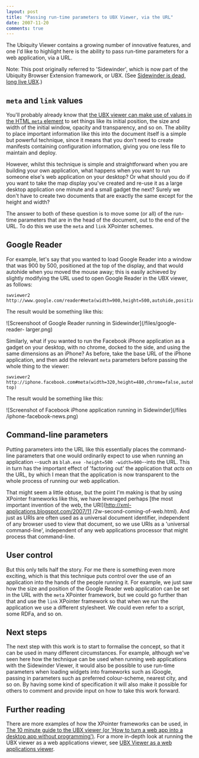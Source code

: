 ```yaml
---
layout: post
title: "Passing run-time parameters to UBX Viewer, via the URL"
date: 2007-11-20
comments: true
---
```

The Ubiquity Viewer contains a growing number of innovative features, and one
I'd like to highlight here is the ability to pass run-time parameters for a
web application, via a URL.

  
Note: This post originally referred to 'Sidewinder', which is now part of the
Ubiquity Browser Extension framework, or UBX. (See [Sidewinder is dead, long
live UBX](http://webbackplane.com/node/99).)

<!-- more -->

  

## `meta` and `link` values

You'll probably already know that [the UBX viewer can make use of values in
the HTML `meta` element](/node/175) to set things like its initial position,
the size and width of the initial window, opacity and transparency, and so on.
The ability to place important information like this into the document itself
is a simple but powerful technique, since it means that you don't need to
create manifests containing configuration information, giving you one less
file to maintain and deploy.

  
However, whilst this technique is simple and straightforward when you are
building your own application, what happens when you want to run someone
else's web application on your desktop? Or what should you do if you want to
take the map display you've created and re-use it as a large desktop
application one minute and a small gadget the next? Surely we don't have to
create two documents that are exactly the same except for the height and
width?

  
The answer to both of these question is to move some (or all) of the run-time
parameters that are in the head of the document, out to the end of the URL. To
do this we use the `meta` and `link` XPointer schemes.

  

## Google Reader

For example, let's say that you wanted to load Google Reader into a window
that was 900 by 500, positioned at the top of the display, and that would
autohide when you moved the mouse away; this is easily achieved by slightly
modifying the URL used to open Google Reader in the UBX viewer, as follows:

    
    swviewer2 http://www.google.com/reader#meta(width=900,height=500,autohide,position=top)

  
  
The result would be something like this:

  
![Screenshoot of Google Reader running in Sidewinder](/files/google-reader-
larger.png)

  
Similarly, what if you wanted to run the Facebook iPhone application as a
gadget on your desktop, with no chrome, docked to the side, and using the same
dimensions as an iPhone? As before, take the base URL of the iPhone
application, and then add the relevant `meta` parameters before passing the
whole thing to the viewer:

    
    swviewer2 http://iphone.facebook.com#meta(width=320,height=480,chrome=false,autohide,position=right-top)

  
  
The result would be something like this:

  
![Screenshot of Facebook iPhone application running in Sidewinder](/files
/iphone-facebook-news.png)

  

## Command-line parameters

Putting parameters into the URL like this essentially places the command-line
parameters that one would ordinarily expect to use when running an application
--such as `blah.exe -height=500 -width=900`--into the URL. This in turn has
the important effect of 'factoring out' the application that _acts on_ the
URL, by which I mean that the application is now transparent to the whole
process of running our web application.

  
That might seem a little obtuse, but the point I'm making is that by using
XPointer frameworks like this, we have leveraged perhaps [the most important
invention of the web, the URI](http://xml-applications.blogspot.com/2007/11
/2w-second-coming-of-web.html). And just as URIs are often used as a universal
document identifier, independent of any browser used to view that document, so
we use URIs as a 'universal command-line', independent of any web applications
processor that might process that command-line.

  

## User control

But this only tells half the story. For me there is something even more
exciting, which is that this technique puts control over the use of an
application into the hands of the people running it. For example, we just saw
how the size and position of the Google Reader web application can be set in
the URL with the `meta` XPointer framework, but we could go further than that
and use the `link` XPointer framework so that when we run the application we
use a different stylesheet. We could even refer to a script, some RDFa, and so
on.

  

## Next steps

The next step with this work is to start to formalise the concept, so that it
can be used in many different circumstances. For example, although we've seen
here how the technique can be used when running web applications with the
Sidewinder Viewer, it would also be possible to use run-time parameters when
loading widgets into frameworks such as iGoogle, passing in parameters such as
preferred colour-scheme, nearest city, and so on. By having some kind of
specification it will also make it possible for others to comment and provide
input on how to take this work forward.

  

## Further reading

There are more examples of how the XPointer frameworks can be used, in [The 10
minute guide to the UBX viewer (or 'How to turn a web app into a desktop app
without programming')](/swviewer/intro). For a more in-depth look at running
the UBX viewer as a web applications viewer, see [UBX Viewer as a web
applications viewer](/node/516).


